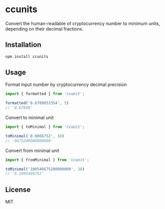 # ccunits
Convert the human-readable of cryptocurrency number  to minimum units, depending on their decimal fractions.

## Installation

```bash
npm install ccunits
```

## Usage

Format input number by cryptocurrency decimal precision
```js
import { formatted } from 'ccunit';

formatted('0.6789853354', 5)
// '0.67898'
```

Convert to minimal unit
```js
import { toMinimal } from 'ccunit';

toMinimal('0.0066752', 18)
// '6675200000000000'
```

Convert from minimal unit
```js
import { fromMinimal } from 'ccunit';

toMinimal('100546675200000000', 18)
// '0.1005466752'
```

## License

MIT
